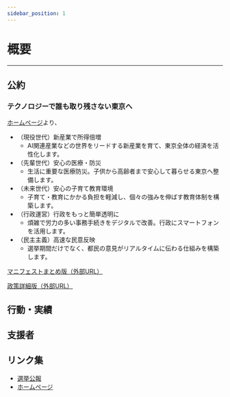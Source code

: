 ```yaml
---
sidebar_position: 1
---
```


# 概要
--------

## 公約

### テクノロジーで誰も取り残さない東京へ

[ホームページ](https://takahiroanno.com/)より、

- （現役世代）新産業で所得倍増
  - AI関連産業などの世界をリードする新産業を育て、東京全体の経済を活性化します。
- （先輩世代）安心の医療・防災
  - 生活に重要な医療防災。子供から高齢者まで安心して暮らせる東京へ整備します。
- （未来世代）安心の子育て教育環境
  - 子育て・教育にかかる負担を軽減し、個々の強みを伸ばす教育体制を構築します。
- （行政運営）行政をもっと簡単透明に
  - 煩雑で労力の多い事務手続きをデジタルで改善。行政にスマートフォンを活用します。
- （民主主義）高速な民意反映
  - 選挙期間だけでなく、都民の意見がリアルタイムに伝わる仕組みを構築します。

[マニフェストまとめ版（外部URL）](https://speakerdeck.com/takahiroanno2024/dong-jing-du-zhi-shi-xuan-2024-an-ye-takahiromanihuesutover-1-dot-0)

[政策詳細版（外部URL）](https://docs.google.com/presentation/d/1kE_W3NpvIODglaN1OrKKxmq-rNMu69Vnh7M9hhSpFwU/preview?slide=id.g273c9e3f92a_41_25)

## 行動・実績


## 支援者


## リンク集
- [選挙公報](https://r6tochijisen.metro.tokyo.lg.jp/public/files/R06tochiji_kouhou_kobetsu_13.pdf#view=FitH)
- [ホームページ](https://takahiroanno.com/)

